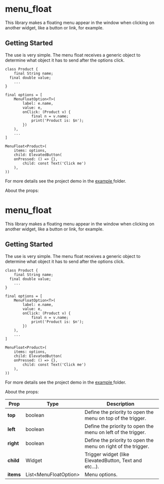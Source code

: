# menu_float

This library makes a floating menu appear in the window when clicking on another widget, like a button or link, for example.

## Getting Started
The use is very simple. The menu float receives a generic object to determine what object it has to send after the options click.

```
class Product {
	final String name;
  final double value;
	...
}

final options = [
	MenuFloatOption<T>(
		label: e.name,
		value: e,
		onClick: (Product v) {
			final n = v.name;
			print('Product is: $n');
		})
	),
	...
]

MenuFloat<Product>(
	items: options,
	child: ElevatedButton(
    onPressed: () => {}, 
		child: const Text('Click me')
	),
))
```

For more details see the project demo in the [example
](https://github.com/emirdeliz/menu_float/tree/master/example/menu_float_demo) folder.

About the props:

# menu_float

This library makes a floating menu appear in the window when clicking on another widget, like a button or link, for example.

## Getting Started
The use is very simple. The menu float receives a generic object to determine what object it has to send after the options click.

```
class Product {
	final String name;
  final double value;
	...
}

final options = [
	MenuFloatOption<T>(
		label: e.name,
		value: e,
		onClick: (Product v) {
			final n = v.name;
			print('Product is: $n');
		})
	),
	...
]

MenuFloat<Product>(
	items: options,
	child: ElevatedButton(
    onPressed: () => {}, 
		child: const Text('Click me')
	),
))
```

For more details see the project demo in the [example
](https://github.com/emirdeliz/menu_float/tree/master/example/menu_float_demo) folder.

About the props:

| **Prop**  | **Type** | **Description**|
|-----------|----------|---------------------------------------------------------------------|
| **top**   | boolean | Define the priority to open the menu on top of the trigger. |
| **left**  | boolean | Define the priority to open the menu on left of the trigger. |
| **right** | boolean | Define the priority to open the menu on right of the trigger. |
| **child** | Widget | Trigger widget (like ElevatedButton, Text and etc...). |
| **items** | List<MenuFloatOption<T>> | Menu options. |
